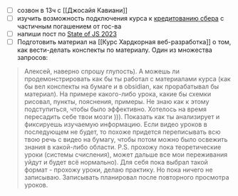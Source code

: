 - [ ] созвон в 13ч с [[Джосайя Кавиани]]
- [ ] изучить возможность подключения курса к [кредитованию сбера](https://www.sberbank.com/ru/person/credits/money/credit_na_obrazovanie?tab=request%D1%8E) с частичным погашением от гос-ва
- [ ] напиши пост по [State of JS 2023](https://2023.stateofjs.com/en-US)
- [ ] Подготовить материал на [[Курс Хардкорная веб-разработка]] о том, как вести-делать конспекты по материалу. Один из множества запросов:

> Алексей, наверно спрошу глупость).
> А можешь ли продемонстрировать как бы ты работал с материалами курса (как бы вел конспекты на бумаге и в obsidian, как прорабатывал бы материал). На примере какого-либо урока, какие бы схемки рисовал, пункты, пояснения, примеры.
> Не знаю как к этому подступиться, чтобы было эффективно. 
> Хотелось на время пересадить себе твои мозги ))). Показать как ты анализирует и фиксируешь изучаемую информацию.
> Если видео уроков в последующем не будет, то похоже придется переписывать всю твою речь с видео на бумагу, чтобы потом можно было освежить знания в какой-либо области. 
> P.S. прохожу пока теоретические уроки (системы счисления), может дальше все мои переживания уйдут и будет всё нормально).
> Для себя пока выбрал такой формат - прохожу уроки, делаю практику. Но пока ничего не записываю. Записывать планировал после повторного просмотра уроков.


